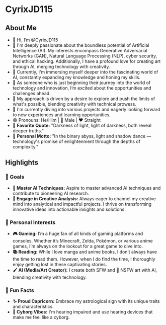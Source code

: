 # CyrixJD115

## About Me
- 👋 Hi, I’m @CyrixJD115
- 👀 I'm deeply passionate about the boundless potential of Artificial Intelligence (AI). My interests encompass Generative Adversarial Networks (GAN), Natural Language Processing (NLP), cyber security, and ethical hacking. Additionally, I have a profound love for creating art through AI, merging technology with creativity.
- 🌱 Currently, I'm immersing myself deeper into the fascinating world of AI, constantly expanding my knowledge and honing my skills.
- 🚀 As someone who is just beginning their journey into the world of technology and innovation, I’m excited about the opportunities and challenges ahead.
- 🌟 My approach is driven by a desire to explore and push the limits of what's possible, blending creativity with technical prowess.
- 🌈 I'm currently diving into various projects and eagerly looking forward to new experiences and learning opportunities.
- 😄 Pronouns: He/Him | 👨 Male | ❤️ Straight
- 🌟 **Favorite Quote:** "Darkness of light, light of darkness, both reveal deeper truths."
- 🧠 **Personal Motto:** "In the binary abyss, light and shadow dance — technology's promise of enlightenment through the depths of complexity."

## Highlights

### 🎯 Goals
- **🚀 Master AI Techniques:** Aspire to master advanced AI techniques and contribute to pioneering AI research.
- **🤝 Engage in Creative Analysis:** Always eager to channel my creative mind into analytical and impactful projects. I thrive on transforming innovative ideas into actionable insights and solutions.

### 🎨 Personal Interests
- **🎮 Gaming:** I’m a huge fan of all kinds of gaming platforms and consoles. Whether it’s Minecraft, Zelda, Pokémon, or various anime games, I’m always on the lookout for a great game to dive into.
- **📚 Reading:** While I love manga and anime books, I don’t always have the time to read them. However, when I do find the time, I thoroughly enjoy getting lost in these captivating stories.
- **🖌️ AI (Media/Art Creator):** I create both SFW and 🔞 NSFW art with AI, blending creativity with technology.

### 🤩 Fun Facts
- **♑️ Proud Capricorn:** Embrace my astrological sign with its unique traits and characteristics.
- **🤖 Cyborg Vibes:** I'm hearing impaired and use hearing devices that make me feel like a cyborg.

<!---
CyrixJD115/CyrixJD115 is a ✨ special ✨ repository because its `README.md` (this file) appears on your GitHub profile.
You can click the Preview link to take a look at your changes.
--->

<!---
CyrixJD115/CyrixJD115 is a ✨ special ✨ repository because its `README.md` (this file) appears on your GitHub profile.
You can click the Preview link to take a look at your changes.
--->
